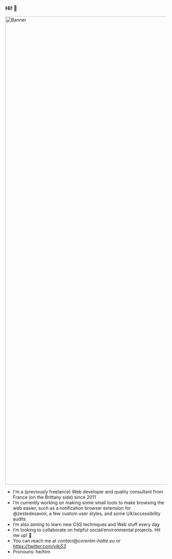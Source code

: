 ### Hi! 👋

<img width="1460" alt="Banner" src="https://user-images.githubusercontent.com/1763364/133403462-f3b1fa3b-bbd5-4de3-a298-350a503f2472.png">

- I'm a (previously freelance) Web developer and quality consultant from France (on the Brittany side) since 2011
- I’m currently working on making some small tools to make browsing the web easier, such as a notification browser extension for @zestedesavoir, a few custom user styles, and some UX/accessibility audits
- I’m also aiming to learn new CSS techniques and Web stuff every day
- I’m looking to collaborate on helpful social/environmental projects. Hit me up! 👋
- You can reach me at _contact_@_corentin-hatte.eu_ or _https://twitter.com/viki53_
- Pronouns: he/him

